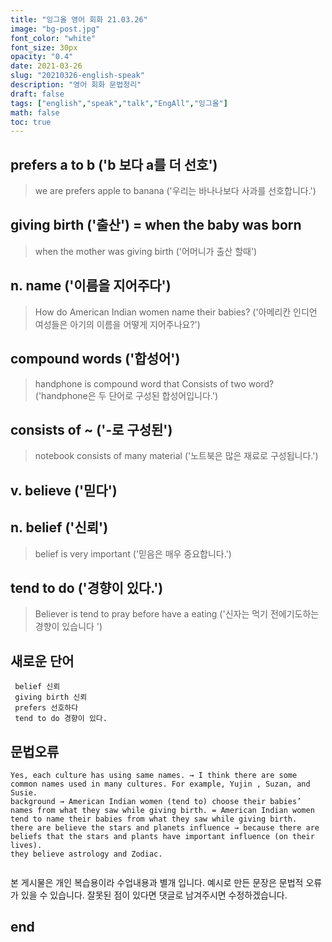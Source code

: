 ```yaml
---
title: "잉그올 영어 회화 21.03.26"
image: "bg-post.jpg"
font_color: "white"
font_size: 30px
opacity: "0.4"
date: 2021-03-26
slug: "20210326-english-speak"
description: "영어 회화 문법정리"
draft: false
tags: ["english","speak","talk","EngAll","잉그올"]
math: false
toc: true
---
```


## 	prefers a to b  ('b 보다 a를 더 선호')
>	we are prefers apple to banana  ('우리는 바나나보다 사과를 선호합니다.')


## 	giving birth ('출산') = when the baby was born
>  	 when the mother was giving birth ('어머니가 출산 할때')


## 	n. name ('이름을 지어주다')
>	How do American Indian women name their babies? ('아메리칸 인디언 여성들은 아기의 이름을 어떻게 지어주나요?')

## 	compound words ('합성어')
>	handphone is compound word that Consists of two word? ('handphone은 두 단어로 구성된 합성어입니다.')

## 	consists of ~ ('-로 구성된')
>	notebook consists of many material ('노트북은 많은 재료로 구성됩니다.')

## v. believe  ('믿다')

## n. belief  ('신뢰')
>	belief is very important ('믿음은 매우 중요합니다.')


## tend to do  ('경향이 있다.')
>	Believer is tend to pray before have a eating ('신자는 먹기 전에기도하는 경향이 있습니다 ')

## 새로운 단어 
```
 belief 신뢰
 giving birth 신뢰
 prefers 선호하다
 tend to do 경향이 있다.

```

## 문법오류
```
Yes, each culture has using same names. → I think there are some common names used in many cultures. For example, Yujin , Suzan, and Susie.
background → American Indian women (tend to) choose their babies’ names from what they saw while giving birth. = American Indian women tend to name their babies from what they saw while giving birth.
there are believe the stars and planets influence → because there are beliefs that the stars and plants have important influence (on their lives).
they believe astrology and Zodiac.


```

본 게시물은 개인 복습용이라 수업내용과 별개 입니다.
예시로 만든 문장은 문법적 오류가 있을 수 있습니다. 
잘못된 점이 있다면 댓글로 남겨주시면 수정하겠습니다. 


## end
